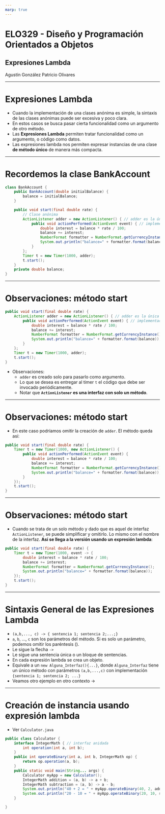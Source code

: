 ```yaml
---
marp: true
---
```


# ELO329 - Diseño y Programación Orientados a Objetos

## Expresiones Lambda

Agustín González
Patricio Olivares

---
# Expresiones Lambda
- Cuando la implementación de una clases anónima es simple, la sintaxis de las clases anónimas puede ser excesiva y poco clara.
- En estos casos se busca pasar cierta funcionalidad como un argumento de otro método.
- Las **Expresiones Lambda** permiten tratar funcionalidad como un argumento, o código como datos.
- Las expresiones lambda nos permiten expresar instancias de una clase **de método único** de manera más compacta.
---
# Recordemos la clase BankAccount
```java
class BankAccount {
    public BankAccount(double initialBalance) {
        balance = initialBalance;
    }

    public void start(final double rate) {
        // Clase anónima
        ActionListener adder = new ActionListener() { // adder es la única instancia
            public void actionPerformed(ActionEvent event) { // implementación
                double interest = balance * rate / 100;
                balance += interest;
                NumberFormat formatter = NumberFormat.getCurrencyInstance();
                System.out.println("balance=" + formatter.format(balance));
            }
        };
        Timer t = new Timer(1000, adder);
        t.start();
    }
    private double balance;
}
```
---
# Observaciones: método start
```java
public void start(final double rate) {
    ActionListener adder = new ActionListener() { // adder es la única instancia
        public void actionPerformed(ActionEvent event) { // implementación
            double interest = balance * rate / 100;
            balance += interest;
            NumberFormat formatter = NumberFormat.getCurrencyInstance();
            System.out.println("balance=" + formatter.format(balance));
        }
    };
    Timer t = new Timer(1000, adder);
    t.start();
}
```
- Observaciones:
    - `adder` es creado solo para pasarlo como argumento.
    - Lo que se desea es entregar al timer `t` el código que debe ser invocado periódicamente.
    - Notar que **`ActionListener` es una interfaz con solo un método**.

---
# Observaciones: método start
- En este caso podríamos omitir la creación de `adder`. El método queda así:
```java
public void start(final double rate) {
    Timer t = new Timer(1000, new ActionListener() {
        public void actionPerformed(ActionEvent event) {
            double interest = balance * rate / 100;
            balance += interest;
            NumberFormat formatter = NumberFormat.getCurrencyInstance();
            System.out.println("balance=" + formatter.format(balance));
        }
    });
    t.start();
}
```
---
# Observaciones: método start
- Cuando se trata de un solo método y dado que es aquel de interfaz `ActionListener`, se puede simplificar y omitirlo. Lo mismo con el nombre de la interfaz. **Así se llega a la versión usando un expresión lambda**:
```java
public void start(final double rate) {
    Timer t = new Timer(1000, event -> {
        double interest = balance * rate / 100;
        balance += interest;
        NumberFormat formatter = NumberFormat.getCurrencyInstance();
        System.out.println("balance=" + formatter.format(balance));
    });
    t.start();
}
```
---
# Sintaxis General de las Expresiones Lambda
- `(a,b,..., c) -> { sentencia 1; sentencia 2;...;}`
- `a`, `b`, ..., `c` son los parámetros del método. Si es solo un parámetro, podemos omitir los paréntesis ().
- Le sigue la flecha `->`
- Le sigue una sentencia única o un bloque de sentencias.
- En cada expresión lambda se crea un objeto.
- Equivale a un `new Alguna_Interfaz(){...}`, donde `Alguna_Interfaz` tiene un único método con parámetros `(a,b,...,c)` con implementación `{sentencia 1; sentencia 2; ...}`
- Veamos otro ejemplo en otro contexto →
---
# Creación de instancia usando expresión lambda
- Ver `Calculator.java`
```java
public class Calculator {
    interface IntegerMath { // interfaz anidada
        int operation(int a, int b);
    }
    public int operateBinary(int a, int b, IntegerMath op) {
        return op.operation(a, b);
    }
    public static void main(String... args) {
        Calculator myApp = new Calculator();
        IntegerMath addition = (a, b) -> a + b;
        IntegerMath subtraction = (a, b) -> a - b;
        System.out.println("40 + 2 = " + myApp.operateBinary(40, 2, addition));
        System.out.println("20 - 10 = " + myApp.operateBinary(20, 10, subtraction));
    }

}
```